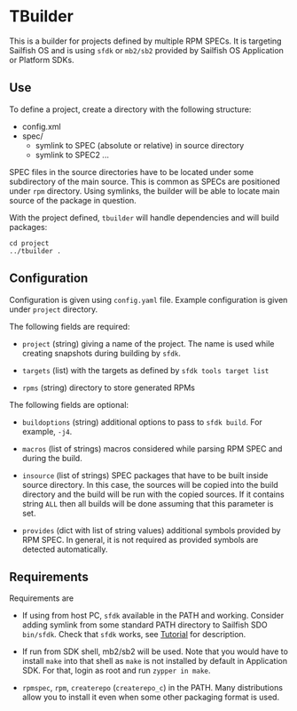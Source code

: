 # TBuilder

This is a builder for projects defined by multiple RPM SPECs. It is
targeting Sailfish OS and is using `sfdk` or `mb2/sb2` provided by
Sailfish OS Application or Platform SDKs.

## Use

To define a project, create a directory with the following structure:

- config.xml
- spec/
  - symlink to SPEC (absolute or relative) in source directory
  - symlink to SPEC2 ...

SPEC files in the source directories have to be located under some
subdirectory of the main source. This is common as SPECs are
positioned under `rpm` directory. Using symlinks, the builder will be
able to locate main source of the package in question.

With the project defined, `tbuilder` will handle dependencies and will
build packages:

```
cd project
../tbuilder .
```

## Configuration

Configuration is given using `config.yaml` file. Example configuration
is given under `project` directory.

The following fields are required:

* `project` (string) giving a name of the project. The name is used
  while creating snapshots during building by `sfdk`.

* `targets` (list) with the targets as defined by `sfdk tools target
  list`

* `rpms` (string) directory to store generated RPMs

The following fields are optional:

* `buildoptions` (string) additional options to pass to `sfdk
  build`. For example, `-j4`.

* `macros` (list of strings) macros considered while parsing RPM SPEC
  and during the build.

* `insource` (list of strings) SPEC packages that have to be built
  inside source directory. In this case, the sources will be copied
  into the build directory and the build will be run with the copied
  sources. If it contains string `ALL` then all builds will be done
  assuming that this parameter is set.

* `provides` (dict with list of string values) additional symbols
  provided by RPM SPEC. In general, it is not required as provided
  symbols are detected automatically.


## Requirements

Requirements are

- If using from host PC, `sfdk` available in the PATH and
  working. Consider adding symlink from some standard PATH directory
  to Sailfish SDO `bin/sfdk`. Check that `sfdk` works, see
  [Tutorial](https://sailfishos.org/wiki/Tutorial_-_Building_packages_-_advanced_techniques)
  for description.

- If run from SDK shell, mb2/sb2 will be used. Note that you would
  have to install `make` into that shell as `make` is not installed by
  default in Application SDK. For that, login as root and run `zypper
  in make`.

- `rpmspec`, `rpm`, `createrepo` (`createrepo_c`) in the PATH. Many
  distributions allow you to install it even when some other packaging
  format is used.
